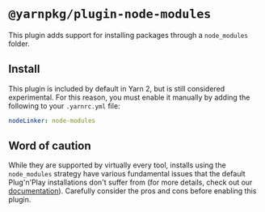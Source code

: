 # `@yarnpkg/plugin-node-modules`

This plugin adds support for installing packages through a `node_modules` folder.

## Install

This plugin is included by default in Yarn 2, but is still considered experimental. For this reason, you must enable it manually by adding the following to your `.yarnrc.yml` file:

```yml
nodeLinker: node-modules
```

## Word of caution

While they are supported by virtually every tool, installs using the `node_modules` strategy have various fundamental issues that the default Plug'n'Play installations don't suffer from (for more details, check out our [documentation](https://yarnpkg.com/features/pnp)). Carefully consider the pros and cons before enabling this plugin.
